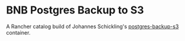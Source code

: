 # BNB Postgres Backup to S3

A Rancher catalog build of Johannes Schickling's [postgres-backup-s3](https://github.com/schickling/dockerfiles/tree/master/postgres-backup-s3) container.